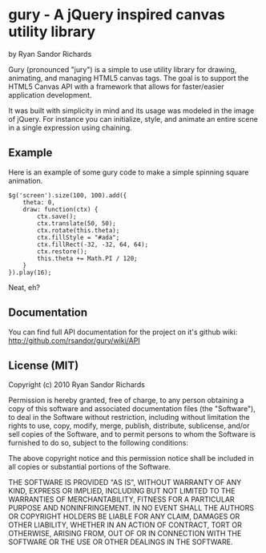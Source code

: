 gury - A jQuery inspired canvas utility library
===
by Ryan Sandor Richards

Gury (pronounced "jury") is a simple to use utility library for drawing,
animating, and managing HTML5 canvas tags. The goal is to support the HTML5
Canvas API with a framework that allows for faster/easier application development.

It was built with simplicity in mind and its usage was modeled in the image
of jQuery. For instance you can initialize, style, and animate an entire scene
in a single expression using chaining.

Example
---
Here is an example of some gury code to make a simple spinning square animation.

    $g('screen').size(100, 100).add({
        theta: 0, 
        draw: function(ctx) {
            ctx.save();
            ctx.translate(50, 50);
            ctx.rotate(this.theta);
            ctx.fillStyle = "#ada";
            ctx.fillRect(-32, -32, 64, 64);
            ctx.restore();
            this.theta += Math.PI / 120;
        }
    }).play(16);

Neat, eh?

Documentation
---
You can find full API documentation for the project on it's github wiki:
http://github.com/rsandor/gury/wiki/API

License (MIT)
---
Copyright (c) 2010 Ryan Sandor Richards

Permission is hereby granted, free of charge, to any person obtaining a copy
of this software and associated documentation files (the "Software"), to deal
in the Software without restriction, including without limitation the rights
to use, copy, modify, merge, publish, distribute, sublicense, and/or sell
copies of the Software, and to permit persons to whom the Software is
furnished to do so, subject to the following conditions:

The above copyright notice and this permission notice shall be included in
all copies or substantial portions of the Software.

THE SOFTWARE IS PROVIDED "AS IS", WITHOUT WARRANTY OF ANY KIND, EXPRESS OR
IMPLIED, INCLUDING BUT NOT LIMITED TO THE WARRANTIES OF MERCHANTABILITY,
FITNESS FOR A PARTICULAR PURPOSE AND NONINFRINGEMENT. IN NO EVENT SHALL THE
AUTHORS OR COPYRIGHT HOLDERS BE LIABLE FOR ANY CLAIM, DAMAGES OR OTHER
LIABILITY, WHETHER IN AN ACTION OF CONTRACT, TORT OR OTHERWISE, ARISING FROM,
OUT OF OR IN CONNECTION WITH THE SOFTWARE OR THE USE OR OTHER DEALINGS IN
THE SOFTWARE.